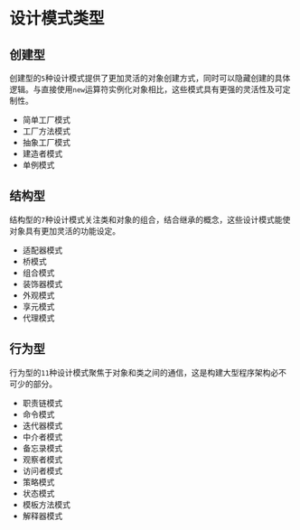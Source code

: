 # 设计模式类型

## 创建型

创建型的`5`种设计模式提供了更加灵活的对象创建方式，同时可以隐藏创建的具体逻辑。与直接使用`new`运算符实例化对象相比，这些模式具有更强的灵活性及可定制性。

- 简单工厂模式
- 工厂方法模式
- 抽象工厂模式
- 建造者模式
- 单例模式

## 结构型

结构型的`7`种设计模式关注类和对象的组合，结合继承的概念，这些设计模式能使对象具有更加灵活的功能设定。

- 适配器模式
- 桥模式
- 组合模式
- 装饰器模式
- 外观模式
- 享元模式
- 代理模式

## 行为型

行为型的`11`种设计模式聚焦于对象和类之间的通信，这是构建大型程序架构必不可少的部分。

- 职责链模式
- 命令模式
- 迭代器模式
- 中介者模式
- 备忘录模式
- 观察者模式
- 访问者模式
- 策略模式
- 状态模式
- 模板方法模式
- 解释器模式


